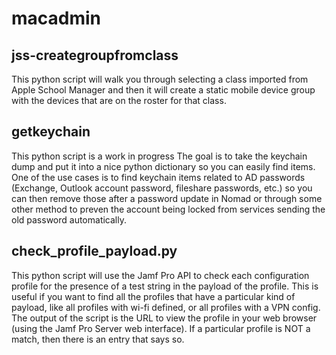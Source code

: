 # macadmin

## jss-creategroupfromclass

This python script will walk you through selecting a class imported from Apple School Manager and then it will create a static mobile device group with the devices that are on the roster for that class.

## getkeychain

This python script is a work in progress
The goal is to take the keychain dump and put it into a nice python dictionary so you can easily find items. One of the use cases is to find keychain items related to AD passwords (Exchange, Outlook account password, fileshare passwords, etc.) so you can then remove those after a password update in Nomad or through some other method to preven the account being locked from services sending the old password automatically.

## check_profile_payload.py

This python script will use the Jamf Pro API to check each configuration profile for the presence of a test string in the payload of the profile. This is useful if you want to find all the profiles that have a particular kind of payload, like all profiles with wi-fi defined, or all profiles with a VPN config. The output of the script is the URL to view the profile in your web browser (using the Jamf Pro Server web interface). If a particular profile is NOT a match, then there is an entry that says so.